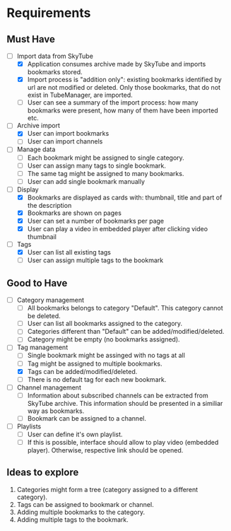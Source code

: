 # Requirements

## Must Have

- [ ] Import data from SkyTube
   - [x] Application consumes archive made by SkyTube and imports bookmarks stored.
   - [x] Import process is "addition only": existing bookmarks identified by url are not modified or deleted. Only those bookmarks, that do not exist in TubeManager, are imported.
   - [ ] User can see a summary of the import process: how many bookmarks were present, how many of them have been imported etc.
- [ ] Archive import
   - [x] User can import bookmarks
   - [ ] User can import channels
- [ ] Manage data
   - [ ] Each bookmark might be assigned to single category.
   - [ ] User can assign many tags to single bookmark.
   - [ ] The same tag might be assigned to many bookmarks.
   - [ ] User can add single bookmark manually
- [ ] Display
   - [x] Bookmarks are displayed as cards with: thumbnail, title and part of the description
   - [x] Bookmarks are shown on pages
   - [x] User can set a number of bookmarks per page
   - [x] User can play a video in embedded player after clicking video thumbnail
- [ ] Tags
  - [x] User can list all existing tags
  - [ ] User can assign multiple tags to the bookmark

## Good to Have

- [ ] Category management
   - [ ] All bookmarks belongs to category "Default". This category cannot be deleted.
   - [ ] User can list all bookmarks assigned to the category.
   - [ ] Categories different than "Default" can be added/modified/deleted.
   - [ ] Category might be empty (no bookmarks assigned).
- [ ] Tag management
   - [ ] Single bookmark might be assinged with no tags at all
   - [ ] Tag might be assigned to multiple bookmarks.
   - [x] Tags can be added/modified/deleted.
   - [ ] There is no default tag for each new bookmark.
- [ ] Channel management
   - [ ] Information about subscribed channels can be extracted from SkyTube archive. This information should be presented in a similiar way as bookmarks.
   - [ ] Bookmark can be assigned to a channel.
- [ ] Playlists
   - [ ] User can define it's own playlist.
   - [ ] If this is possible, interface should allow to play video (embedded player). Otherwise, respective link should be opened.

## Ideas to explore

1. Categories might form a tree (category assigned to a different category).
2. Tags can be assigned to bookmark or channel.
3. Adding multiple bookmarks to the category.
4. Adding multiple tags to the bookmark.

